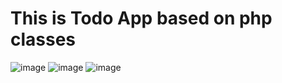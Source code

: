 <h1>This is Todo App based on php classes</h1>

![image](https://github.com/user-attachments/assets/c21ed6a5-902c-4036-9573-2a7188dc25c1)
![image](https://github.com/user-attachments/assets/b5bdd2ff-c0d2-4f84-899a-61feaa60ee1e)
![image](https://github.com/user-attachments/assets/84ce538d-a05c-4912-abce-c7dc93496904)


